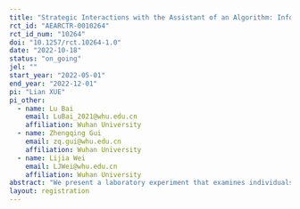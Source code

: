 ```yaml
---
title: "Strategic Interactions with the Assistant of an Algorithm: Information Acquisition Treatment"
rct_id: "AEARCTR-0010264"
rct_id_num: "10264"
doi: "10.1257/rct.10264-1.0"
date: "2022-10-18"
status: "on_going"
jel: ""
start_year: "2022-05-01"
end_year: "2022-12-01"
pi: "Lian XUE"
pi_other:
  - name: Lu Bai
    email: LuBai_2021@whu.edu.cn
    affiliation: Wuhan University
  - name: Zhengqing Gui
    email: zq.gui@whu.edu.cn
    affiliation: Wuhan University
  - name: Lijia Wei
    email: LJWei@whu.edu.cn
    affiliation: Wuhan University
abstract: "We present a laboratory experiment that examines individuals’ willingness to take advice from algorithms provided by artificial intelligence (AI). We explored two distinguished channels behind the algorithm, the data and the mechanism. In this additional experiment, we will examine individual willingness to pay for the algorithm advice using a within-subject information acquisition treatment design. We will also compare welfare effects, in terms of subject payoff, with regard to information provision and acquisition. The benchmark for comparison where no information is available is borrowed from a previously conducted RCT which we also pre-registered on this website."
layout: registration
---
```


